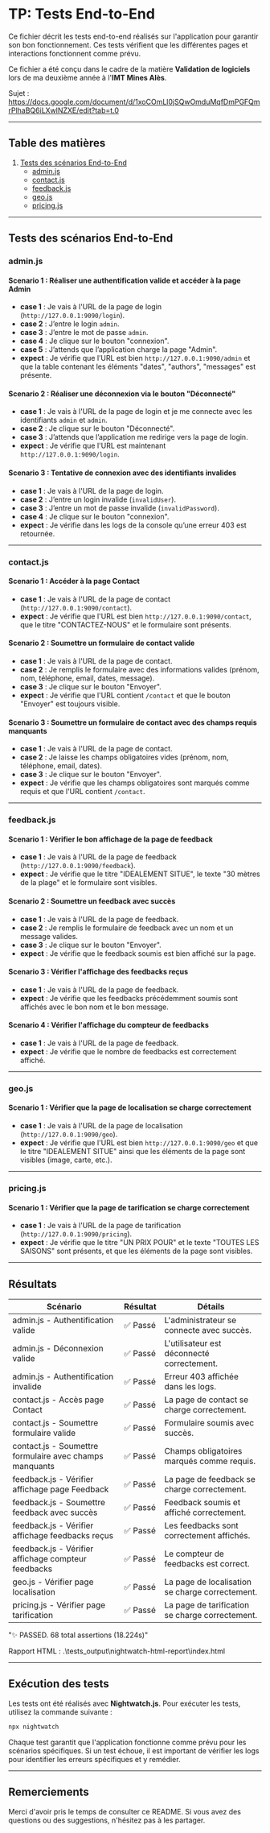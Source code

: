 # TP: Tests End-to-End

Ce fichier décrit les tests end-to-end réalisés sur l'application pour garantir son bon fonctionnement. Ces tests vérifient que les différentes pages et interactions fonctionnent comme prévu.

Ce fichier a été conçu dans le cadre de la matière **Validation de logiciels** lors de ma deuxième année à l'**IMT Mines Alès**.

Sujet : https://docs.google.com/document/d/1xoCOmLl0jSQwOmduMqfDmPGFQmrPlhaBQ6iLXwlNZXE/edit?tab=t.0

---

## Table des matières

1. [Tests des scénarios End-to-End](#tests-des-scénarios-end-to-end)
   - [admin.js](#adminjs)
   - [contact.js](#contactjs)
   - [feedback.js](#feedbackjs)
   - [geo.js](#geojs)
   - [pricing.js](#pricingjs)

---

## Tests des scénarios End-to-End

### admin.js

#### Scenario 1 : Réaliser une authentification valide et accéder à la page Admin
- **case 1** : Je vais à l'URL de la page de login (`http://127.0.0.1:9090/login`).
- **case 2** : J’entre le login `admin`.
- **case 3** : J’entre le mot de passe `admin`.
- **case 4** : Je clique sur le bouton "connexion".
- **case 5** : J’attends que l’application charge la page "Admin".
- **expect** : Je vérifie que l’URL est bien `http://127.0.0.1:9090/admin` et que la table contenant les éléments "dates", "authors", "messages" est présente.

#### Scenario 2 : Réaliser une déconnexion via le bouton "Déconnecté"
- **case 1** : Je vais à l'URL de la page de login et je me connecte avec les identifiants `admin` et `admin`.
- **case 2** : Je clique sur le bouton "Déconnecté".
- **case 3** : J’attends que l’application me redirige vers la page de login.
- **expect** : Je vérifie que l'URL est maintenant `http://127.0.0.1:9090/login`.

#### Scenario 3 : Tentative de connexion avec des identifiants invalides
- **case 1** : Je vais à l'URL de la page de login.
- **case 2** : J’entre un login invalide (`invalidUser`).
- **case 3** : J’entre un mot de passe invalide (`invalidPassword`).
- **case 4** : Je clique sur le bouton "connexion".
- **expect** : Je vérifie dans les logs de la console qu’une erreur 403 est retournée.

---

### contact.js

#### Scenario 1 : Accéder à la page Contact
- **case 1** : Je vais à l'URL de la page de contact (`http://127.0.0.1:9090/contact`).
- **expect** : Je vérifie que l'URL est bien `http://127.0.0.1:9090/contact`, que le titre "CONTACTEZ-NOUS" et le formulaire sont présents.

#### Scenario 2 : Soumettre un formulaire de contact valide
- **case 1** : Je vais à l'URL de la page de contact.
- **case 2** : Je remplis le formulaire avec des informations valides (prénom, nom, téléphone, email, dates, message).
- **case 3** : Je clique sur le bouton "Envoyer".
- **expect** : Je vérifie que l'URL contient `/contact` et que le bouton "Envoyer" est toujours visible.

#### Scenario 3 : Soumettre un formulaire de contact avec des champs requis manquants
- **case 1** : Je vais à l'URL de la page de contact.
- **case 2** : Je laisse les champs obligatoires vides (prénom, nom, téléphone, email, dates).
- **case 3** : Je clique sur le bouton "Envoyer".
- **expect** : Je vérifie que les champs obligatoires sont marqués comme requis et que l'URL contient `/contact`.

---

### feedback.js

#### Scenario 1 : Vérifier le bon affichage de la page de feedback
- **case 1** : Je vais à l'URL de la page de feedback (`http://127.0.0.1:9090/feedback`).
- **expect** : Je vérifie que le titre "IDEALEMENT SITUE", le texte "30 mètres de la plage" et le formulaire sont visibles.

#### Scenario 2 : Soumettre un feedback avec succès
- **case 1** : Je vais à l'URL de la page de feedback.
- **case 2** : Je remplis le formulaire de feedback avec un nom et un message valides.
- **case 3** : Je clique sur le bouton "Envoyer".
- **expect** : Je vérifie que le feedback soumis est bien affiché sur la page.

#### Scenario 3 : Vérifier l'affichage des feedbacks reçus
- **case 1** : Je vais à l'URL de la page de feedback.
- **expect** : Je vérifie que les feedbacks précédemment soumis sont affichés avec le bon nom et le bon message.

#### Scenario 4 : Vérifier l'affichage du compteur de feedbacks
- **case 1** : Je vais à l'URL de la page de feedback.
- **expect** : Je vérifie que le nombre de feedbacks est correctement affiché.

---

### geo.js

#### Scenario 1 : Vérifier que la page de localisation se charge correctement
- **case 1** : Je vais à l'URL de la page de localisation (`http://127.0.0.1:9090/geo`).
- **expect** : Je vérifie que l'URL est bien `http://127.0.0.1:9090/geo` et que le titre "IDEALEMENT SITUE" ainsi que les éléments de la page sont visibles (image, carte, etc.).

---

### pricing.js

#### Scenario 1 : Vérifier que la page de tarification se charge correctement
- **case 1** : Je vais à l'URL de la page de tarification (`http://127.0.0.1:9090/pricing`).
- **expect** : Je vérifie que le titre "UN PRIX POUR" et le texte "TOUTES LES SAISONS" sont présents, et que les éléments de la page sont visibles.

---

## Résultats

| Scénario                          | Résultat   | Détails                                     |
|-----------------------------------|------------|---------------------------------------------|
| admin.js - Authentification valide | ✅ Passé    | L'administrateur se connecte avec succès.  |
| admin.js - Déconnexion valide     | ✅ Passé    | L'utilisateur est déconnecté correctement. |
| admin.js - Authentification invalide | ✅ Passé    | Erreur 403 affichée dans les logs. |
| contact.js - Accès page Contact   | ✅ Passé    | La page de contact se charge correctement. |
| contact.js - Soumettre formulaire valide | ✅ Passé    | Formulaire soumis avec succès. |
| contact.js - Soumettre formulaire avec champs manquants | ✅ Passé    | Champs obligatoires marqués comme requis. |
| feedback.js - Vérifier affichage page Feedback | ✅ Passé    | La page de feedback se charge correctement. |
| feedback.js - Soumettre feedback avec succès | ✅ Passé    | Feedback soumis et affiché correctement. |
| feedback.js - Vérifier affichage feedbacks reçus | ✅ Passé    | Les feedbacks sont correctement affichés. |
| feedback.js - Vérifier affichage compteur feedbacks | ✅ Passé    | Le compteur de feedbacks est correct. |
| geo.js - Vérifier page localisation | ✅ Passé    | La page de localisation se charge correctement. |
| pricing.js - Vérifier page tarification | ✅ Passé    | La page de tarification se charge correctement. |

"✨ PASSED. 68 total assertions (18.224s)"

Rapport HTML : .\tests_output\nightwatch-html-report\index.html

---

## Exécution des tests

Les tests ont été réalisés avec **Nightwatch.js**. Pour exécuter les tests, utilisez la commande suivante :

```bash
npx nightwatch
```

Chaque test garantit que l'application fonctionne comme prévu pour les scénarios spécifiques. Si un test échoue, il est important de vérifier les logs pour identifier les erreurs spécifiques et y remédier.

---

## Remerciements

Merci d'avoir pris le temps de consulter ce README. Si vous avez des questions ou des suggestions, n'hésitez pas à les partager.